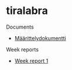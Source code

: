 # tiralabra

Documents
- [Määrittelydokumentti](./documentation/maarittelydokumentti.md)

Week reports
- [Week report 1](./documentation/week-report-1.md)